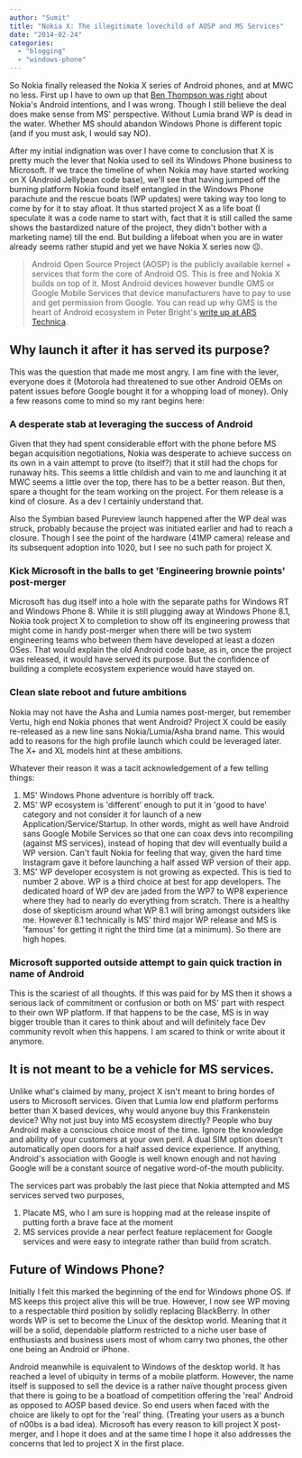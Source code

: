 ```yaml
---
author: "Sumit"
title: "Nokia X: The illegitimate lovechild of AOSP and MS Services"
date: "2014-02-24"
categories: 
  - "blogging"
  - "windows-phone"
---
```


So Nokia finally released the Nokia X series of Android phones, and at MWC no less. First up I have to own up that [Ben Thompson was right](http://stratechery.com/2013/the-deal-that-makes-no-sense/) about Nokia's Android intentions, and I was wrong. Though I still believe the deal does make sense from MS' perspective. Without Lumia brand WP is dead in the water. Whether MS should abandon Windows Phone is different topic (and if you must ask, I would say NO).

After my initial indignation was over I have come to conclusion that X is pretty much the lever that Nokia used to sell its Windows Phone business to Microsoft. If we trace the timeline of when Nokia may have started working on X (Android Jellybean code base), we'll see that having jumped off the burning platform Nokia found itself entangled in the Windows Phone parachute and the rescue boats (WP updates) were taking way too long to come by for it to stay afloat. It thus started project X as a life boat (I speculate it was a code name to start with, fact that it is still called the same shows the bastardized nature of the project, they didn't bother with a marketing name) till the end. But building a lifeboat when you are in water already seems rather stupid and yet we have Nokia X series now 😐.

> Android Open Source Project (AOSP) is the publicly available kernel + services that form the core of Android OS. This is free and Nokia X builds on top of it. Most Android devices however bundle GMS or Google Mobile Services that device manufacturers have to pay to use and get permission from Google. You can read up why GMS is the heart of Android ecosystem in Peter Bright's [write up at ARS Technica](http://reviews.cnet.com/8301-13970_7-57619366-78/why-the-android-powered-nokia-x-is-great-for-microsoft/).

## Why launch it after it has served its purpose?

This was the question that made me most angry. I am fine with the lever, everyone does it (Motorola had threatened to sue other Android OEMs on patent issues before Google bought it for a whopping load of money). Only a few reasons come to mind so my rant begins here:

### A desperate stab at leveraging the success of Android

Given that they had spent considerable effort with the phone before MS began acquisition negotiations, Nokia was desperate to achieve success on its own in a vain attempt to prove (to itself?) that it still had the chops for runaway hits. This seems a little childish and vain to me and launching it at MWC seems a little over the top, there has to be a better reason. But then, spare a thought for the team working on the project. For them release is a kind of closure. As a dev I certainly understand that.

Also the Symbian based Pureview launch happened after the WP deal was struck, probably because the project was initiated earlier and had to reach a closure. Though I see the point of the hardware (41MP camera) release and its subsequent adoption into 1020, but I see no such path for project X.

### Kick Microsoft in the balls to get 'Engineering brownie points' post-merger

Microsoft has dug itself into a hole with the separate paths for Windows RT and Windows Phone 8. While it is still plugging away at Windows Phone 8.1, Nokia took project X to completion to show off its engineering prowess that might come in handy post-merger when there will be two system engineering teams who between them have developed at least a dozen OSes. That would explain the old Android code base, as in, once the project was released, it would have served its purpose. But the confidence of building a complete ecosystem experience would have stayed on.

### Clean slate reboot and future ambitions

Nokia may not have the Asha and Lumia names post-merger, but remember Vertu, high end Nokia phones that went Android? Project X could be easily re-released as a new line sans Nokia/Lumia/Asha brand name. This would add to reasons for the high profile launch which could be leveraged later. The X+ and XL models hint at these ambitions.

Whatever their reason it was a tacit acknowledgement of a few telling things:

1. MS' Windows Phone adventure is horribly off track.
2. MS' WP ecosystem is 'different' enough to put it in 'good to have' category and not consider it for launch of a new Application/Service/Startup. In other words, might as well have Android sans Google Mobile Services so that one can coax devs into recompiling (against MS services), instead of hoping that dev will eventually build a WP version. Can't fault Nokia for feeling that way, given the hard time Instagram gave it before launching a half assed WP version of their app.
3. MS' WP developer ecosystem is not growing as expected. This is tied to number 2 above. WP is a third choice at best for app developers. The dedicated hoard of WP dev are jaded from the WP7 to WP8 experience where they had to nearly do everything from scratch. There is a healthy dose of skepticism around what WP 8.1 will bring amongst outsiders like me. However 8.1 technically is MS' third major WP release and MS is 'famous' for getting it right the third time (at a minimum). So there are high hopes.

### Microsoft supported outside attempt to gain quick traction in name of Android

This is the scariest of all thoughts. If this was paid for by MS then it shows a serious lack of commitment or confusion or both on MS' part with respect to their own WP platform. If that happens to be the case, MS is in way bigger trouble than it cares to think about and will definitely face Dev community revolt when this happens. I am scared to think or write about it anymore.

## It is not meant to be a vehicle for MS services.

Unlike what's claimed by many, project X isn't meant to bring hordes of users to Microsoft services. Given that Lumia low end platform performs better than X based devices, why would anyone buy this Frankenstein device? Why not just buy into MS ecosystem directly? People who buy Android make a conscious choice most of the time. Ignore the knowledge and ability of your customers at your own peril. A dual SIM option doesn't automatically open doors for a half assed device experience. If anything, Android's association with Google is well known enough and not having Google will be a constant source of negative word-of-the mouth publicity.

The services part was probably the last piece that Nokia attempted and MS services served two purposes,

1. Placate MS, who I am sure is hopping mad at the release inspite of putting forth a brave face at the moment
2. MS services provide a near perfect feature replacement for Google services and were easy to integrate rather than build from scratch.

## Future of Windows Phone?

Initially I felt this marked the beginning of the end for Windows phone OS. If MS keeps this project alive this will be true. However, I now see WP moving to a respectable third position by solidly replacing BlackBerry. In other words WP is set to become the Linux of the desktop world. Meaning that it will be a solid, dependable platform restricted to a niche user base of enthusiasts and business users most of whom carry two phones, the other one being an Android or iPhone.

Android meanwhile is equivalent to Windows of the desktop world. It has reached a level of ubiquity in terms of a mobile platform. However, the name itself is supposed to sell the device is a rather naïve thought process given that there is going to be a boatload of competition offering the 'real' Android as opposed to AOSP based device. So end users when faced with the choice are likely to opt for the 'real' thing. (Treating your users as a bunch of n00bs is a bad idea). Microsoft has every reason to kill project X post-merger, and I hope it does and at the same time I hope it also addresses the concerns that led to project X in the first place.
